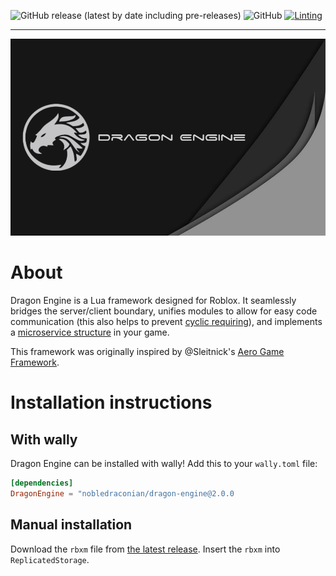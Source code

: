 ![GitHub release (latest by date including pre-releases)](https://img.shields.io/github/v/release/NobleDraconian/Dragon-Engine?include_prereleases&label=Latest%20Release)
![GitHub](https://img.shields.io/github/license/Reshiram110/Dragon-Engine?label=License)
[![Linting](https://github.com/NobleDraconian/Dragon-Engine/actions/workflows/lua-lint.yml/badge.svg)](https://github.com/NobleDraconian/Dragon-Engine/actions/workflows/lua-lint.yml)

<hr></hr>

![](./Assets/Web/Branding/DragonEngine_Wallpaper.png)

# About
Dragon Engine is a Lua framework designed for Roblox. It seamlessly bridges the server/client boundary, unifies modules to allow for easy code communication (this also helps to prevent [cyclic requiring](https://en.wikipedia.org/wiki/Circular_dependency)), and implements a [microservice structure](https://en.wikipedia.org/wiki/Microservices) in your game.

This framework was originally inspired by @Sleitnick's [Aero Game Framework](https://github.com/Sleitnick/AeroGameFramework).

# Installation instructions

## With wally

Dragon Engine can be installed with wally! Add this to your `wally.toml` file:
```toml
[dependencies]
DragonEngine = "nobledraconian/dragon-engine@2.0.0
```

## Manual installation

Download the `rbxm` file from [the latest release](https://github.com/NobleDraconian/Dragon-Engine/releases/latest). Insert the `rbxm` into `ReplicatedStorage`.
